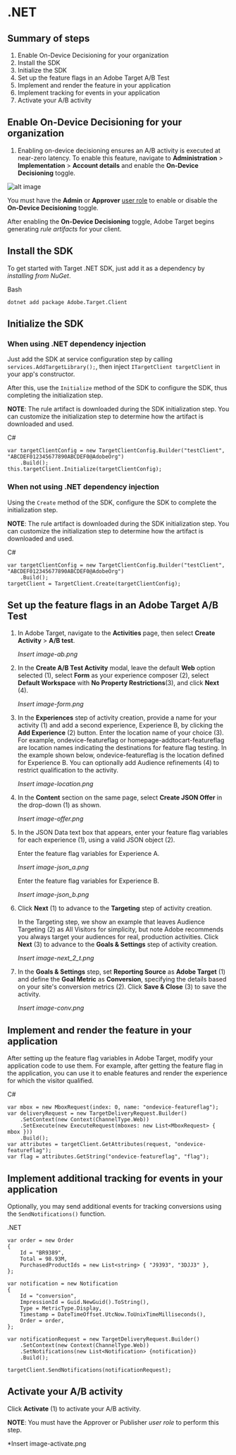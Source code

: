 # .NET

## Summary of steps

1. Enable On-Device Decisioning for your organization
1. Install the SDK
1. Initialize the SDK
1. Set up the feature flags in an Adobe Target A/B Test
1. Implement and render the feature in your application
1. Implement tracking for events in your application
1. Activate your A/B activity

## Enable On-Device Decisioning for your organization

1. Enabling on-device decisioning ensures an A/B activity is executed at near-zero latency. To enable this feature, navigate to **Administration** > **Implementation** > **Account details** and enable the **On-Device Decisioning** toggle.

<!--Insert image-ood4.png-->
![alt image](./asset-getting-started-1.png)

<InlineAlert variant="info" slots="text"/>

You must have the **Admin** or **Approver** [user role](https://experienceleague.adobe.com/docs/target/using/administer/manage-users/user-management.html) to enable or disable the **On-Device Decisioning** toggle.

After enabling the **On-Device Decisioning** toggle, Adobe Target begins generating *rule artifacts* for your client.

## Install the SDK

To get started with Target .NET SDK, just add it as a dependency by *installing from NuGet*.

Bash

```
dotnet add package Adobe.Target.Client
```

## Initialize the SDK

### When using .NET dependency injection

Just add the SDK at service configuration step by calling `services.AddTargetLibrary();`, then inject `ITargetClient targetClient` in your app's constructor.

After this, use the `Initialize` method of the SDK to configure the SDK, thus completing the initialization step.

**NOTE**: The rule artifact is downloaded during the SDK initialization step. You can customize the initialization step to determine how the artifact is downloaded and used.

C#

```
var targetClientConfig = new TargetClientConfig.Builder("testClient", "ABCDEF012345677890ABCDEF0@AdobeOrg")
    .Build();
this.targetClient.Initialize(targetClientConfig);
```

### When not using .NET dependency injection

Using the `Create` method of the SDK, configure the SDK to complete the initialization step.

**NOTE**: The rule artifact is downloaded during the SDK initialization step. You can customize the initialization step to determine how the artifact is downloaded and used.

C#

```
var targetClientConfig = new TargetClientConfig.Builder("testClient", "ABCDEF012345677890ABCDEF0@AdobeOrg")
    .Build();
targetClient = TargetClient.Create(targetClientConfig);
```

## Set up the feature flags in an Adobe Target A/B Test

1. In Adobe Target, navigate to the **Activities** page, then select **Create Activity** > **A/B test**.

   *Insert image-ab.png*

1. In the **Create A/B Test Activity** modal, leave the default **Web** option selected (1), select **Form** as your experience composer (2), select **Default Workspace** with **No Property Restrictions**(3), and click **Next** (4).

   *Insert image-form.png*

1. In the **Experiences** step of activity creation, provide a name for your activity (1) and add a second experience, Experience B, by clicking the **Add Experience** (2) button. Enter the location name of your choice (3). For example,  ondevice-featureflag or homepage-addtocart-featureflag are location names indicating the destinations for feature flag testing.  In the example shown below, ondevice-featureflag is the location defined for Experience B. You can optionally add Audience refinements (4) to restrict qualification to the activity.

   *Insert image-location.png*

1. In the **Content** section on the same page, select **Create JSON Offer** in the drop-down (1) as shown.

   *Insert image-offer.png*

1. In the JSON Data text box that appears, enter your feature flag variables for each experience (1), using a valid JSON object (2).

   Enter the feature flag variables for Experience A.

   *Insert image-json_a.png*

   Enter the feature flag variables for Experience B.

   *Insert image-json_b.png*

1. Click **Next** (1) to advance to the **Targeting** step of activity creation.

   In the Targeting step, we show an example that leaves Audience Targeting (2) as All Visitors for simplicity, but note Adobe recommends you always target your audiences for real, production activities. Click **Next** (3) to advance to the **Goals & Settings** step of activity creation.

   *Insert image-next_2_t.png*

1. In the **Goals & Settings** step, set **Reporting Source** as **Adobe Target** (1) and define the **Goal Metric** as **Conversion**, specifying the details based on your site's conversion metrics (2). Click **Save & Close** (3) to save the activity.

   *Insert image-conv.png*

## Implement and render the feature in your application

After setting up the feature flag variables in Adobe Target, modify your application code to use them. For example, after getting the feature flag in the application, you can use it to enable features and render the experience for which the visitor qualified.

C#

```
var mbox = new MboxRequest(index: 0, name: "ondevice-featureflag");
var deliveryRequest = new TargetDeliveryRequest.Builder()
    .SetContext(new Context(ChannelType.Web))
    .SetExecute(new ExecuteRequest(mboxes: new List<MboxRequest> { mbox }))
    .Build();
var attributes = targetClient.GetAttributes(request, "ondevice-featureflag");
var flag = attributes.GetString("ondevice-featureflag", "flag");
```

## Implement additional tracking for events in your application

Optionally, you may send additional events for tracking conversions using the `SendNotifications()` function.

.NET

```
var order = new Order
{
    Id = "BR9389",
    Total = 98.93M,
    PurchasedProductIds = new List<string> { "J9393", "3DJJ3" },
};
​
var notification = new Notification
{
    Id = "conversion",
    ImpressionId = Guid.NewGuid().ToString(),
    Type = MetricType.Display,
    Timestamp = DateTimeOffset.UtcNow.ToUnixTimeMilliseconds(),
    Order = order,
};
​
var notificationRequest = new TargetDeliveryRequest.Builder()
    .SetContext(new Context(ChannelType.Web))
    .SetNotifications(new List<Notification> {notification})
    .Build();
​
targetClient.SendNotifications(notificationRequest);
```

## Activate your A/B activity

Click **Activate** (1) to activate your A/B activity.

**NOTE**: You must have the Approver or Publisher *user role* to perform this step.

*Insert image-activate.png